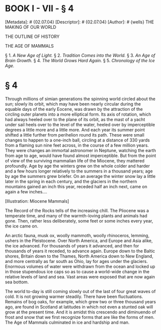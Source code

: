 # BOOK I - VII - § 4
[Metadata]: # {02.07.04}
[Descriptor]: # {02.07.04}
[Author]: # {wells}
THE MAKING OF OUR WORLD




THE OUTLINE OF HISTORY

THE AGE OF MAMMALS

§ 1. _A New Age of Light._ § 2. _Tradition Comes into the World._ §
3. _An Age of Brain Growth._ § 4. _The World Grows Hard Again._ §      5.
_Chronology of the Ice Age._

# § 4
Through millions of simian generations the spinning world circled about the
sun; slowly its orbit, which may have been nearly circular during the equable
days of the early Eocene, was drawn by the attraction of the circling outer
planets into a more elliptical form. Its axis of rotation, which had always
heeled over to the plane of its orbit, as the mast of a yacht under sail heels
over to the level of the water, heeled over by imperceptible degrees a little
more and a little more. And each year its summer point shifted a little further
from perihelion round its path. These were small changes to happen to a
one-inch ball, circling at a distance of 330 yards from a flaming sun nine feet
across, in the course of a few million years. They were changes an immortal
astronomer in Neptune, watching the earth from age to age, would have found
almost imperceptible. But from the point of view of the surviving mammalian
life of the Miocene, they mattered profoundly. Age by age the winters grew on
the whole colder and harder and a few hours longer relatively to the summers in
a thousand years; age by age the summers grew briefer. On an average the winter
snow lay a little later in the spring in each century, and the glaciers in the
northern mountains gained an inch this year, receded half an inch next, came on
again a few inches....

[Illustration: Miocene Mammals]

The Record of the Rocks tells of the increasing chill. The Pliocene was a
temperate time, and many of the warmth-loving plants and animals had gone.
Then, rather less deliberately, some feet or some inches every year, the ice
came on.

An arctic fauna, musk ox, woolly mammoth, woolly rhinoceros, lemming, ushers in
the Pleistocene. Over North America, and Europe and Asia alike, the ice
advanced. For thousands of years it advanced, and then for thousands of years
it receded, to advance again. Europe down to the Baltic shores, Britain down to
the Thames, North America down to New England, and more centrally as far south
as Ohio, lay for ages under the glaciers. Enormous volumes of water were
withdrawn from the ocean and locked up in those stupendous ice caps so as to
cause a world-wide change in the relative levels of land and sea. Vast areas
were exposed that are now again sea bottom.

The world to-day is still coming slowly out of the last of four great waves of
cold. It is not growing warmer steadily. There have been fluctuations. Remains
of bog oaks, for example, which grew two or three thousand years ago, are found
in Scotland at latitudes in which not even a stunted oak will grow at the
present time. And it is amidst this crescendo and diminuendo of frost and snow
that we first recognize forms that are like the forms of men. The Age of
Mammals culminated in ice and hardship and man.

